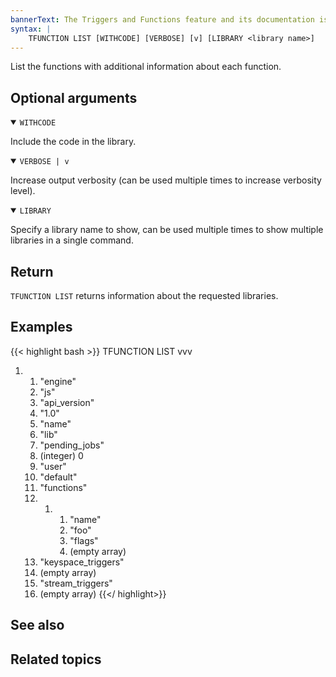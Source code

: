 ```yaml
---
bannerText: The Triggers and Functions feature and its documentation is currently in preview. If you notice any errors, feel free to submit an issue to GitHub using the "Create new issue" link in the top right-hand corner of this page.
syntax: |
    TFUNCTION LIST [WITHCODE] [VERBOSE] [v] [LIBRARY <library name>] 
---
```


List the functions with additional information about each function.

## Optional arguments

<details open>
<summary><code>WITHCODE</code></summary>

Include the code in the library.
</details>

<details open>
<summary><code>VERBOSE | v</code></summary>

Increase output verbosity (can be used multiple times to increase verbosity level).
</details>

<details open>
<summary><code>LIBRARY</code></summary>

Specify a library name to show, can be used multiple times to show multiple libraries in a single command.
</details>

## Return

`TFUNCTION LIST` returns information about the requested libraries.

## Examples

{{< highlight bash >}}
TFUNCTION LIST vvv
1)  1) "engine"
    2) "js"
    3) "api_version"
    4) "1.0"
    5) "name"
    6) "lib"
    7) "pending_jobs"
    8) (integer) 0
    9) "user"
    10) "default"
    11) "functions"
    12) 1)  1) "name"
            2) "foo"
            3) "flags"
            4) (empty array)
    13) "keyspace_triggers"
    14) (empty array)
    15) "stream_triggers"
    16) (empty array)
{{</ highlight>}}

## See also

## Related topics
